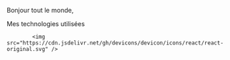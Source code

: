 Bonjour tout le monde,

Mes technologies utilisées 

            <img src="https://cdn.jsdelivr.net/gh/devicons/devicon/icons/react/react-original.svg" />
          

          
          
